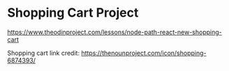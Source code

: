 # Shopping Cart Project

https://www.theodinproject.com/lessons/node-path-react-new-shopping-cart


Shopping cart link credit: https://thenounproject.com/icon/shopping-6874393/
